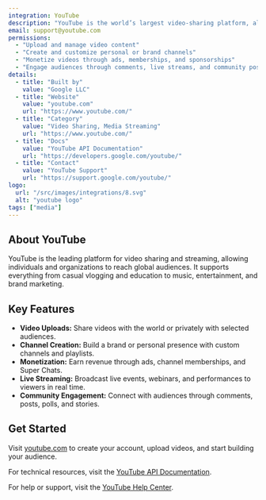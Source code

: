 ```yaml
---
integration: YouTube
description: "YouTube is the world’s largest video-sharing platform, allowing users to upload, watch, share, and discover a wide range of video content."
email: support@youtube.com
permissions:
  - "Upload and manage video content"
  - "Create and customize personal or brand channels"
  - "Monetize videos through ads, memberships, and sponsorships"
  - "Engage audiences through comments, live streams, and community posts"
details:
  - title: "Built by"
    value: "Google LLC"
  - title: "Website"
    value: "youtube.com"
    url: "https://www.youtube.com/"
  - title: "Category"
    value: "Video Sharing, Media Streaming"
    url: "https://www.youtube.com/"
  - title: "Docs"
    value: "YouTube API Documentation"
    url: "https://developers.google.com/youtube/"
  - title: "Contact"
    value: "YouTube Support"
    url: "https://support.google.com/youtube/"
logo:
  url: "/src/images/integrations/8.svg"
  alt: "youtube logo"
tags: ["media"]
---
```

## About YouTube

YouTube is the leading platform for video sharing and streaming, allowing individuals and organizations to reach global audiences. It supports everything from casual vlogging and education to music, entertainment, and brand marketing.

## Key Features

- **Video Uploads:** Share videos with the world or privately with selected audiences.
- **Channel Creation:** Build a brand or personal presence with custom channels and playlists.
- **Monetization:** Earn revenue through ads, channel memberships, and Super Chats.
- **Live Streaming:** Broadcast live events, webinars, and performances to viewers in real time.
- **Community Engagement:** Connect with audiences through comments, posts, polls, and stories.

## Get Started

Visit [youtube.com](https://www.youtube.com/) to create your account, upload videos, and start building your audience.

For technical resources, visit the [YouTube API Documentation](https://developers.google.com/youtube/).

For help or support, visit the [YouTube Help Center](https://support.google.com/youtube/).
